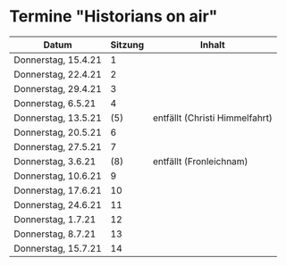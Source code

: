 # Termine "Historians on air"

| Datum | Sitzung | Inhalt |
| ----- | ------- | ------ |
| Donnerstag, 15.4.21 | 1 |
| Donnerstag, 22.4.21 | 2 |
| Donnerstag, 29.4.21 | 3 |
| Donnerstag, 6.5.21 | 4 |
| Donnerstag, 13.5.21 | (5) | entfällt (Christi Himmelfahrt) |
| Donnerstag, 20.5.21 | 6 |
| Donnerstag, 27.5.21 | 7 |
| Donnerstag, 3.6.21 | (8) | entfällt (Fronleichnam) |
| Donnerstag, 10.6.21 | 9 |
| Donnerstag, 17.6.21 | 10 |
| Donnerstag, 24.6.21 | 11 |
| Donnerstag, 1.7.21 | 12 |
| Donnerstag, 8.7.21 | 13 |
| Donnerstag, 15.7.21 | 14 |
